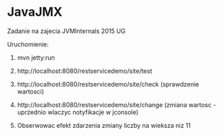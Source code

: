 # JavaJMX
Zadanie na zajecia JVMInternals 2015 UG

Uruchomienie:

1) mvn jetty:run

2) http://localhost:8080/restservicedemo/site/test

3) http://localhost:8080/restservicedemo/site/check (sprawdzenie wartosci)

4) http://localhost:8080/restservicedemo/site/change (zmiana wartosc - uprzednio wlaczyc notyfikacje w jconsole)

5) Obserwowac efekt zdarzenia zmiany liczby na wieksza niz 11
